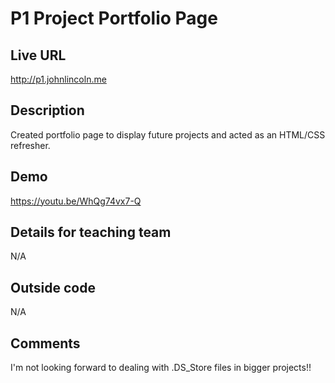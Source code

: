 # P1 Project Portfolio Page

## Live URL
<http://p1.johnlincoln.me>

## Description
Created portfolio page to display future projects and acted as an HTML/CSS refresher.

## Demo
<https://youtu.be/WhQg74vx7-Q>

## Details for teaching team
N/A

## Outside code
N/A

## Comments
I'm not looking forward to dealing with .DS_Store files in bigger projects!!
